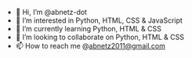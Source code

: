 - 👋 Hi, I’m @abnetz-dot
- 👀 I’m interested in Python, HTML, CSS & JavaScript 
- 🌱 I’m currently learning Python, HTML & CSS 
- 💞️ I’m looking to collaborate on Python, HTML & CSS 
- 📫 How to reach me @abnetz2011@gmail.com

<!---
abnetz-dot/abnetz-dot is a ✨ special ✨ repository because its `README.md` (this file) appears on your GitHub profile.
You can click the Preview link to take a look at your changes.
--->
